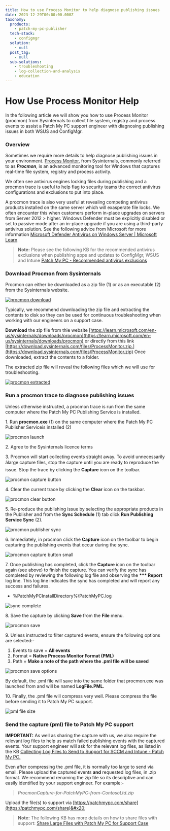 ```yaml
---
title: How to use Process Monitor to help diagnose publishing issues
date: 2023-12-29T00:00:00.000Z
taxonomy:
  products:
    - patch-my-pc-publisher
  tech-stack:
    - configmgr
  solution:
    - null
  post_tag:
    - null
  sub-solutions:
    - troubleshooting
    - log-collection-and-analysis
    - education
---
```


# How Use Process Monitor Help

In the following article we will show you how to use Process Monitor (procmon) from Sysinternals to collect file system, registry and process events to assist a Patch My PC support engineer with diagnosing publishing issues in both WSUS and ConfigMgr.

### Overview

Sometimes we require more details to help diagnose publishing issues in your environment. [Process Monitor](https://learn.microsoft.com/en-us/sysinternals/downloads/procmon), from Sysinternals, commonly referred to as _**Procmon**_, is an advanced monitoring tool for Windows that captures real-time file system, registry and process activity.

We often see antivirus engines locking files during publishing and a procmon trace is useful to help flag to security teams the correct antivirus configurations and exclusions to put into place.

A procmon trace is also very useful at revealing competing antivirus products installed on the same server which will exasperate file locks. We often encounter this when customers perform in-place upgrades on servers from Server 2012 > higher. Windows Defender must be explicitly disabled or set to passive mode after an in-place upgrade if you are using a third-party antivirus solution. See the following advice from Microsoft for more information [Microsoft Defender Antivirus on Windows Server | Microsoft Learn](https://learn.microsoft.com/en-us/microsoft-365/security/defender-endpoint/microsoft-defender-antivirus-on-windows-server?view=o365-worldwide#what-happens-if-a-non-microsoft-antivirus-product-is-uninstalled)

> **Note:** Please see the following KB for the recommended antivirus exclusions when publishing apps and updates to ConfigMgr, WSUS and Intune [Patch My PC - Recommended antivirus exclusions](https://patchmypc.com/recommended-antivirus-exclusions)

### Download Procmon from Sysinternals

Procmon can either be downloaded as a zip file (1) or as an executable (2) from the Sysinternals website.

[![procmon download](../../_images/procmon-download-1.png)](https://patchmypc.com/app/uploads/2025/04/procmon-download-1.png)

Typically, we recommend downloading the zip file and extracting the contents to disk so they can be used for continuous troubleshooting when working with our engineers on a support case.

**Download** the zip file from thie website [https://learn.microsoft.com/en-us/sysinternals/downloads/procmon](https://learn.microsoft.com/en-us/sysinternals/downloads/procmon) or directly from this link [https://download.sysinternals.com/files/ProcessMonitor.zip.](https://download.sysinternals.com/files/ProcessMonitor.zip) Once downloaded, extract the contents to a folder.

The extracted zip file will reveal the following files which we will use for troubleshooting.

[![procmon extracted](../../_images/procmon-extracted-1.png)](https://patchmypc.com/app/uploads/2025/04/procmon-extracted-1.png)

### Run a procmon trace to diagnose publishing issues

Unless otherwise instructed, a procmon trace is run from the same computer where the Patch My PC Publishing Service is installed.

1\. Run **procmon.exe** (1) on the same computer where the Patch My PC Publisher Serviceis installed (2)

![procmon launch](../../_images/procmon-launch-1.png)

2\. Agree to the Sysinternals licence terms

3\. Procmon will start collecting events straight away. To avoid unnecessarily âlarge capture files, stop the capture until you are ready to reproduce the issue. Stop the trace by clicking the **Capture** icon on the toolbar.

![procmon capture button](../../_images/procmon-capture-button-e1703848606988.png)

4\. Clear the current trace by clicking the **Clear** icon on the taskbar.

![procmon clear button](../../_images/procmon-clear-button.png)

5\. Re-produce the publishing issue by selecting the appropriate products in the Publisher and from the **Sync Schedule** (1) tab click **Run Publishing Service Sync** (2).

![procmon publisher sync](../../_images/procmon-publisher-sync.png)

6\. Immediately, in procmon click the **Capture** icon on the toolbar to begin capturing the publishing events that occur during the sync.

![procmon capture button small](../../_images/procmon-capture-button-small.png)

7\. Once publishing has completed, click the **Capture** icon on the toolbar again (see above) to finish the capture. You can verify the sync has completed by reviewing the following log file and observing the **\*\*\* Report** log line. This log line indicates the sync has completed and will report any success and failures.

* %PatchMyPCInstallDirectory%\PatchMyPC.log

![sync complete](../../_images/procmon-sync-complete-e1703850811274.png)

8\. Save the capture by clicking **Save** from the **File** menu.

![procmon save](../../_images/procmon-save.png)

9\. Unless instructed to filter captured events, ensure the following options are selected:-

1. Events to save = **All events**
2. Format = **Native Process Monitor Format (PML)**
3. Path = **Make a note of the path where the .pml file will be saved**

![procmon save options](../../_images/procmon-save-options.png)

By default, the .pml file will save into the same folder that procmon.exe was launched from and will be named **LogFile.PML.**

10\. Finally, the .pml file will compress very well. Please compress the file before sending it to Patch My PC support.

![pml file size](../../_images/pml-file-size.png)

### Send the  capture (pml) file to Patch My PC support

**IMPORTANT:** As well as sharing the capture with us, we also require the relevant log files to help us match failed publishing events with the captured events. Your support engineer will ask for the relevant log files, as listed in the KB [Collecting Log Files to Send to Support for SCCM and Intune - Patch My PC.](https://patchmypc.com/collecting-log-files-for-patch-my-pc-support#publishing-service-logs)

Even after compressing the .pml file, it is normally too large to send via email. Please upload the captured events **and** requested log files, in .zip format. We recommend renaming the zip file so its descriptive and can easily identified by your support engineer. For example:-

> _ProcmonCapture-for-PatchMyPC-from-ContosoLtd.zip_

Upload the file(s) to support via [https://patchmypc.com/share](https://patchmypc.com/share)&#x20;

> **Note:** The following KB has more details on how to share files with support: [Share Large Files with Patch My PC for Support Case](https://patchmypc.com/how-to-share-large-files)
